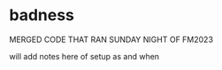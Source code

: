 # badness

MERGED CODE THAT RAN SUNDAY NIGHT OF FM2023

will add notes here of setup as and when



